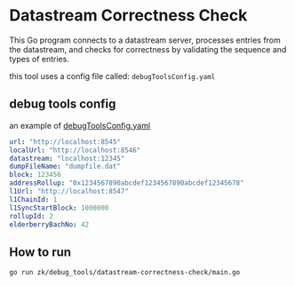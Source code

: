 # Datastream Correctness Check

This Go program connects to a datastream server, processes entries from the datastream, and checks for correctness by validating the sequence and types of entries. 

this tool uses a config file called: `debugToolsConfig.yaml`

## debug tools config

an example of [debugToolsConfig.yaml](../../../debugToolsConfig.yaml.example)

```.yaml
url: "http://localhost:8545"
localUrl: "http://localhost:8546"
datastream: "localhost:12345"
dumpFileName: "dumpfile.dat"
block: 123456
addressRollup: "0x1234567890abcdef1234567890abcdef12345678"
l1Url: "http://localhost:8547"
l1ChainId: 1
l1SyncStartBlock: 1000000
rollupId: 2
elderberryBachNo: 42
```

## How to run

```sh
go run zk/debug_tools/datastream-correctness-check/main.go
```